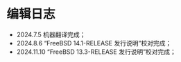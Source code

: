 # 编辑日志

- 2024.7.5 机器翻译完成；
- 2024.8.6 “FreeBSD 14.1-RELEASE 发行说明”校对完成；
- 2024.11.10 “FreeBSD 13.3-RELEASE 发行说明”校对完成；
